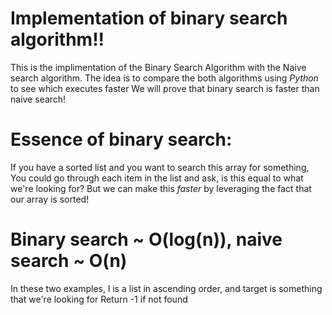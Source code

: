 # Implementation of binary search algorithm!!
This is the implimentation of the Binary Search Algorithm with the Naive search algorithm. 
The idea is to compare the both algorithms using *Python* to see which executes faster
We will prove that binary search is faster than naive search!

# Essence of binary search:
If you have a sorted list and you want to search this array for something,
You could go through each item in the list and ask, is this equal to what we're looking for?
But we can make this *faster* by leveraging the fact that our array is sorted!
# Binary search ~ O(log(n)), naive search ~ O(n)

In these two examples, l is a list in ascending order, and target is something that we're looking for
Return -1 if not found
